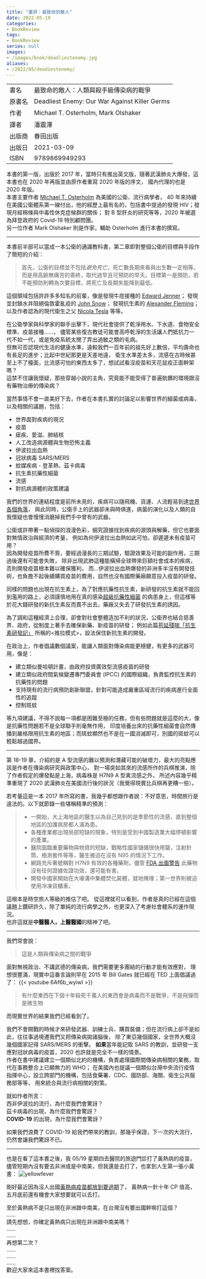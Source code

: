 ```yaml
---
title: "書評：最致命的敵人"
date: 2022-05-19
categories:
- BookReview
tags:
- BookReview
series: null
images:
- /images/book/deadliestenemy.jpg
aliases:
- /2022/05/deadiestenemy/
---
```


|   |   |
|:-|:-|
|書名|最致命的敵人：人類與殺手級傳染病的戰爭|
|原書名|Deadliest Enemy: Our War Against Killer Germs|
|作者|Michael T. Osterholm, Mark Olshaker|
|譯者|潘震澤|
|出版商|春田出版|
|出版日|2021-03-09|
|ISBN|9789869949293|
<!--more-->

本書的第一版，出版於 2017 年，當時只有推出英文版，隨著武漢肺炎大爆發，這本書也在 2020 年再版並由原作者重寫 2020 年版的序文，
國內代理的也是 2020 年版。  
本書主要作者 [Michael T. Osterholm](https://en.wikipedia.org/wiki/Michael_Osterholm) 為美國的公衛、流行病學者，
40 年來持續在美國公衛體系第一線付出，他的經歷上最有名的，包括書中提過的發現 HIV；發現月經棉條與中毒性休克症候群的關係；
對 B 型肝炎的研究等等，2020 年被選為拜登政府的 Covid-19 特別顧問團。  
另一位作者 Mark Olshaker 則是作家，輔助 Osterholm 進行本書的撰寫。

----

本書前半部可以當成一本公衛的通識教科書，第二章即對整個公衛的目標與手段作了簡短的介紹：

> 首先，公衛的目標並不包括*避免死亡*，死亡數長期來看與出生數一定相等。  
> 而是用高齡無痛苦的善終，取代過早且可預防的早夭。目標第一是預防，若不能預防則轉為次要目標，將死亡及長期失能降到最低。

這個領域包括許許多多知名的前輩，像是發現牛痘接種的 [Edward Jenner](https://pansci.asia/archives/140635)；
發現並封鎖水井阻絕倫敦霍亂疫的 [John Snow](https://en.wikipedia.org/wiki/John_Snow)；
發現抗生素的 [Alexander Fleming](https://en.wikipedia.org/wiki/Alexander_Fleming)；
以及作者認為的現代衛生之父 [Nicola Tesla](https://en.wikipedia.org/wiki/Nikola_Tesla) 等等。

在公衛學家與科學家的聯手出擊下，現代社會提供了乾淨用水、下水道、食物安全標準、疫苗接種……，
儘管某些復古教徒可能會高呼乾淨的生活讓人們抵抗力一代不如一代，或是免疫系統太閒了弄出過敏之類的毛病。  
但無可否認現代生活的健康水準，遠較我們一百年前的祖先好上數倍，平均壽命也有長足的進步；比起中世紀那更是天差地遠，
衛生水準差太多，流感在古時候甚至上不了檯面，比流感可怕的東西太多了，想試試看沒疫苗和天花鼠疫正面幹架嗎？  
這禁不住讓我懷疑，那些穿越小說的主角，究竟能不能受得了普遍骯髒的環境跟沒有藥物治療的傳染病？

當然事情不會一直美好下去，作者在本書扎實的討論足以影響世界的細菌或病毒，以及相關的議題，包括：
* 世界面對疾病的現況
* 疫苗
* 瘧疾、愛滋、肺結核
* 人工改造病源體與生物恐怖主義
* 伊波拉出血熱
* 冠狀病毒 SARS/MERS
* 蚊媒疾病 - 登革熱、茲卡病毒
* 抗生素抗藥性細菌
* 流感
* 對抗病源體的政策建議

我們的世界的連結程度是前所未見的，疾病可以隨飛機、貨運、人流輕易到達[世界各個角落](https://www.bbc.com/zhongwen/trad/world-55421129)，
與此同時，公衛手上的武器卻未與時俱進，病菌的演化以及人類的自我懷疑也會慢慢消磨掉我們手中曾有的武器。

公衛或許帶著一點偵探的浪漫色彩，細究證據找到疾病的源頭與解藥，但它也要面對無情政治與經濟的考量，
例如為何伊波拉出血熱如此可怕，卻遲遲未有疫苗可用？  
因為開發疫苗所費不貲，要經過漫長的三期試驗，驗證效果及可能的副作用，三期過後還有可能會失敗，
除非出現武肺這種能橫掃全球帶來巨額社會成本的疾病，否則開發疫苗根本難以確保獲利，
而…伊波拉出血熱爆發的非洲多半沒有開發技術，也負擔不起後續購買疫苗的費用，自然也沒有國際藥廠願意投入疫苗的研發。  

同樣的問題也出現在抗生素上，為了對應抗藥性抗生素，新研發的抗生素就不能回到濫用的路上，必須謹慎地用在真的感染[超級抗藥性細菌](https://en.wikipedia.org/wiki/Methicillin-resistant_Staphylococcus_aureus)
的病患身上，但這樣等於花大錢研發的新抗生素反而賣不出去，藥廠又失去了研發抗生素的誘因。

為了調和這種經濟上合理，卻會對社會整體造加不利的狀況，公衛界也結合慈善界、政府，從制度上著手去確保新藥、新疫苗的研發；
例如此篇[苟延殘喘「抗生素研發記」](https://global.udn.com/global_vision/story/8664/5189645) 所稱的<推拉模式>，設法保住新抗生素的開發。  

在政治上，作者倡議數個議案，能讓人類面對傳染病能更穩健，有更多的武器可用，像是：
* 建立類似曼哈頓計畫，由政府投資廣效型流感疫苗的研發
* 建立類似政府間氣候變遷專門委員會 (IPCC) 的國際組織，負責監控抗生素的抗藥性的問題
* 支持現有的流行病預防創新聯盟，針對可能造成嚴重區域流行的疾病進行全面性的追蹤
* 控制斑蚊

等九項建議，不得不說每一項都是困難至極的任務，但有些問題就是這麼的大，像是抗藥性問題若不是全球聯手則毫無作用，
印度培養出來的抗藥性細菌會自然傳播到嚴格限用抗生素的地區；而斑蚊顯然也不是在一國消滅即可，別國的斑蚊可以輕鬆越過國界。

----

第 18-19 章，介紹的是 A 型流感的難以預測和潛藏可能的破壞力，最大的亮點應該是作者在傳染病研究與政策中心，
對一場突如其來的流感所作的兵棋推演，除了作者假定的爆發點是上海，病毒株是 H7N9 A 型禽流感之外，
所述內容幾乎精準重現了 2020 武漢肺炎在美國流行後的狀況（我覺得現實比兵棋再更糟一些）。  

若考量這是一本 2017 年所寫的書，我幾乎都想跟作者說：不好意思，時間旅行是違法的。以下就節錄一些堪稱精準的預測：

> * 一開始，大上海地區的醫生以為自己見到的是季節性的流感，直到整個地區的加護病房都人滿為患。  
> * 各種產業都出現局部短缺的現象，特別是受到中國製造業大幅停頓影響的產業。  
> * 醫院面臨重要藥物與物資的短缺，戰略性國家儲備很快用罄，注射針筒、檢測套件等等，醫生被迫在沒有 N95 的情況下工作。  
> * 網路充斥著號稱對 H7N9 有效的各種藥劑，儘管 [FDA 出面警告](https://www.fda.gov/consumers/consumer-updates/why-you-should-not-use-ivermectin-treat-or-prevent-covid-19)
此藥物沒有任何證據佐證功效，還可能有害。  
> * 開發中國家開始在大壕溝中集體焚化屍體，就地掩埋；第一世界則被迫使用冷凍貨櫃車。  

這根本是時空旅人等級的推估了吧。
從這裡就可以看到，作者是真的已經在這個議題上鑽研許久，除了單純的流行病學之外，也更深入了考慮社會體系的運作現況。  
也許這就是**中醫醫人，上醫醫國**的精神了吧。

----

我們常會說：

> 這是人類與傳染病之間的戰爭

面對無視政治、不講武德的傳染病，我們需要更多團結的行動才能有效應對，
理想很豐滿，現實中這番言論則早在 2015 年 Bill Gates 就已經在 TED 上面倡議過了：
{{< youtube 6Af6b_wyiwI >}}

> 有什麼東西在下個十年殺死千萬人的東西會是病毒而不是戰爭，不是飛彈而是微生物

而現實世界的結果我們已經看到了。

我們不會開戰的時候才來研發武器、訓練士兵、購買裝備；但在流行病上卻不是如此，往往事過境遷我們又把傳染病拋諸腦後，
除了東亞幾個國家，全世界大概沒幾個國家記得 SARS/MERS 的衝擊。
**如果**當年能記取 SARS 的教訓，並研發一支應對冠狀病毒的疫苗，2020 也許就是完全不一樣的情景。  
作者在書中建議建立一個類似北約的機構，負責處理國際間傳染病相關的業務，取代在事務整合上已顯無力的 WHO；
在美國內也提議一個類似台灣中央流行疫情指揮中心，設立跨部門的機構，包括食藥署、CDC、國防部、海關、衛生公共服務部等等，
用來統合與流行病相關的對策。  

就如作者所言：  
西非伊波拉的流行，為什麼我們會驚訝？  
茲卡病毒的出現，為什麼我們會驚訝？  
**COVID-19** 的出現，為什麼我們會驚訝？

如果我們浪費了 COVID-19 給我們帶來的教訓，那幾乎保證，下一次的大流行，仍然會讓我們驚訝不已。

----

也是在看了這本書之後，我 05/19 星期四去醫院的旅遊門診打了黃熱病的疫苗，
儘管短期內沒有要去非洲或是中南美，但我還是去打了，也拿到人生第一張小黃書：
![yellowfever](/images/book/yellowfevervaccine.jpg)

剛好最近因為沒人出國[黃熱病疫苗都放到要過期](https://health.udn.com/health/story/5961/6274407)了，
黃熱病一針十年 CP 值高，五月底前還有機會大家想要就可以去打。  

至於黃熱病不是只出現在非洲跟中南美，在台灣沒有要出國幹嘛打這個？  
……  
請先想想，你確定黃熱病只出現在非洲跟中南美嗎？  
……  
……  
再想第二次？  
……  
……  
……  
歡迎大家來這本書裡找答案。
